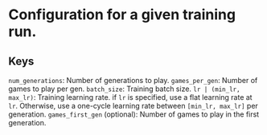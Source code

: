 # Configuration for a given training run.

## Keys
`num_generations`: Number of generations to play.
`games_per_gen`: Number of games to play per gen.
`batch_size`: Training batch size.
`lr | (min_lr, max_lr)`: Training learning rate. if `lr` is specified, use a flat learning rate at `lr`. Otherwise, use a one-cycle learning rate between `[min_lr, max_lr]` per generation.
`games_first_gen` (optional): Number of games to play in the first generation.
